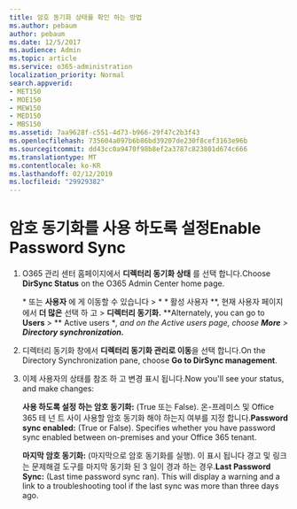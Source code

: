 ```yaml
---
title: 암호 동기화 상태를 확인 하는 방법
ms.author: pebaum
author: pebaum
ms.date: 12/5/2017
ms.audience: Admin
ms.topic: article
ms.service: o365-administration
localization_priority: Normal
search.appverid:
- MET150
- MOE150
- MEW150
- MED150
- MBS150
ms.assetid: 7aa9628f-c551-4d73-b966-29f47c2b3f43
ms.openlocfilehash: 735604a097b6b86bd39207de230f8cef3163e96b
ms.sourcegitcommit: dd43cc0a9470f98b8ef2a3787c823801d674c666
ms.translationtype: MT
ms.contentlocale: ko-KR
ms.lasthandoff: 02/12/2019
ms.locfileid: "29929382"
---
```

# <a name="enable-password-sync"></a><span data-ttu-id="b5b19-102">암호 동기화를 사용 하도록 설정</span><span class="sxs-lookup"><span data-stu-id="b5b19-102">Enable Password Sync</span></span>

1.  <span data-ttu-id="b5b19-103">O365 관리 센터 홈페이지에서 **디렉터리 동기화 상태** 를 선택 합니다.</span><span class="sxs-lookup"><span data-stu-id="b5b19-103">Choose **DirSync Status** on the O365 Admin Center home page.</span></span> 
    
     <span data-ttu-id="b5b19-104">\* 또는 **사용자** 에 게 이동할 수 있습니다 \> \* \* 활성 사용자 \*\*, 현재 사용자 페이지에서 **더 많은** 선택 하 고 \> **디렉터리 동기화.** \*</span><span class="sxs-lookup"><span data-stu-id="b5b19-104">\*Alternately, you can go to **Users** \> \*\* Active users \**, and on the Active users page, choose **More** \> **Directory synchronization.***</span></span> 
    
2. <span data-ttu-id="b5b19-105">디렉터리 동기화 창에서 **디렉터리 동기화 관리로 이동**을 선택 합니다.</span><span class="sxs-lookup"><span data-stu-id="b5b19-105">On the Directory Synchronization pane, choose **Go to DirSync management**.</span></span> 
    
3. <span data-ttu-id="b5b19-106">이제 사용자의 상태를 참조 하 고 변경 표시 됩니다.</span><span class="sxs-lookup"><span data-stu-id="b5b19-106">Now you'll see your status, and make changes:</span></span>
    
    <span data-ttu-id="b5b19-p101">**사용 하도록 설정 하는 암호 동기화:** (True 또는 False). 온-프레미스 및 Office 365 테 넌 트 사이 사용할 암호 동기화 해야 하는지 여부를 지정 합니다.</span><span class="sxs-lookup"><span data-stu-id="b5b19-p101">**Password sync enabled:** (True or False). Specifies whether you have password sync enabled between on-premises and your Office 365 tenant.</span></span> 
    
    <span data-ttu-id="b5b19-p102">**마지막 암호 동기화:** (마지막으로 암호 동기화를 실행). 이 표시 됩니다 경고 및 링크는 문제해결 도구를 마지막 동기화 된 3 일이 경과 하는 경우.</span><span class="sxs-lookup"><span data-stu-id="b5b19-p102">**Last Password Sync:** (Last time password sync ran). This will display a warning and a link to a troubleshooting tool if the last sync was more than three days ago.</span></span> 
    

